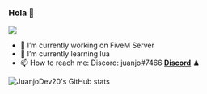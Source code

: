 ### Hola 👋


![](https://avatars.githubusercontent.com/u/95863937?s=400&u=13f133f74cd1a17ccc5a47aad154e9b60d1f9bd3&v=4)

- 🔭 I’m currently working on FiveM Server
- 🌱 I’m currently learning lua
- 📫 How to reach me: Discord: juanjo#7466 **[Discord](https://discord.gg/f3cKfFKJpf)** ♟️


![JuanjoDev20's GitHub stats](https://github-readme-stats.vercel.app/api?username=juanjodev20&show_icons=true&theme=radical)

